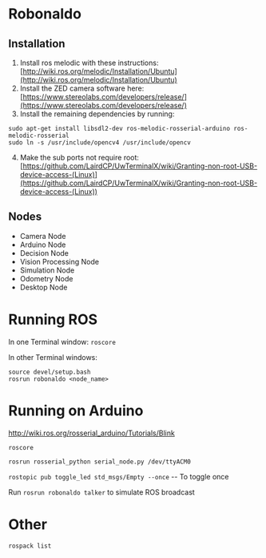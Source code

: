 # Robonaldo

## Installation
1. Install ros melodic with these instructions: [http://wiki.ros.org/melodic/Installation/Ubuntu](http://wiki.ros.org/melodic/Installation/Ubuntu)
2. Install the ZED camera software here: [https://www.stereolabs.com/developers/release/](https://www.stereolabs.com/developers/release/)
3. Install the remaining dependencies by running:
```
sudo apt-get install libsdl2-dev ros-melodic-rosserial-arduino ros-melodic-rosserial
sudo ln -s /usr/include/opencv4 /usr/include/opencv
```
4. Make the sub ports not require root: [https://github.com/LairdCP/UwTerminalX/wiki/Granting-non-root-USB-device-access-(Linux)](https://github.com/LairdCP/UwTerminalX/wiki/Granting-non-root-USB-device-access-(Linux))

## Nodes
* Camera Node
* Arduino Node
* Decision Node
* Vision Processing Node
* Simulation Node
* Odometry Node
* Desktop Node

# Running ROS

In one Terminal window: `roscore`

In other Terminal windows:

```
source devel/setup.bash 
rosrun robonaldo <node_name>
```

# Running on Arduino


http://wiki.ros.org/rosserial_arduino/Tutorials/Blink


`roscore`

`rosrun rosserial_python serial_node.py /dev/ttyACM0`

`rostopic pub toggle_led std_msgs/Empty --once` -- To toggle once

Run `rosrun robonaldo talker` to simulate ROS broadcast


# Other

`rospack list`
